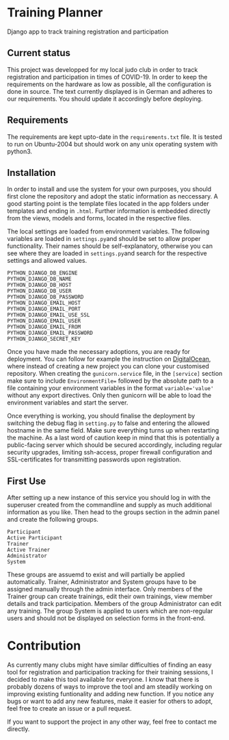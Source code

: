 # Training Planner
Django app to track training registration and participation

## Current status
This project was developped for my local judo club in order to track registration and participation in times of COVID-19. In order to keep the requirements on the hardware as low as possible, all the configuration is done in source. The text currently displayed is in German and adheres to our requirements. You should update it accordingly before deploying.

## Requirements
The requirements are kept upto-date in the `requirements.txt` file. It is tested to run on Ubuntu-2004 but should work on any unix operating system with python3.

## Installation
In order to install and use the system for your own purposes, you should first clone the repository and adopt the static information as neccessary. A good starting point is the template files located in the app folders under templates and ending in `.html`. Further information is embedded directly from the views, models and forms, located in the respective files.

The local settings are loaded from environment variables. The following variables are loaded in `settings.py`and should be set to allow proper functionality. Their names should be self-explanatory, otherwise you can see where they are loaded in `settings.py`and search for the respective settings and allowed values.
```
PYTHON_DJANGO_DB_ENGINE
PYTHON_DJANGO_DB_NAME
PYTHON_DJANGO_DB_HOST
PYTHON_DJANGO_DB_USER
PYTHON_DJANGO_DB_PASSWORD
PYTHON_DJANGO_EMAIL_HOST
PYTHON_DJANGO_EMAIL_PORT
PYTHON_DJANGO_EMAIL_USE_SSL
PYTHON_DJANGO_EMAIL_USER
PYTHON_DJANGO_EMAIL_FROM
PYTHON_DJANGO_EMAIL_PASSWORD
PYTHON_DJANGO_SECRET_KEY
```
Once you have made the necessary adoptions, you are ready for deployment. You can follow for example the instruction on [DigitalOcean](https://www.digitalocean.com/community/tutorials/how-to-set-up-django-with-postgres-nginx-and-gunicorn-on-ubuntu-18-04), where instead of creating a new project you can clone your customised repository. When creating the `gunicorn.service` file, in the `[service]` section make sure to include `EnvironmentFile=` followed by the absolute path to a file containing your environment variables in the format `variable='value'` without any export directives. Only then gunicorn will be able to load the environment variables and start the server.

Once everything is working, you should finalise the deployment by switching the debug flag in `setting.py` to false and entering the allowed hostname in the same field. Make sure everything turns up when restarting the machine. As a last word of caution keep in mind that this is potentially a public-facing server which should be secured accordingly, including regular security upgrades, limiting ssh-access, proper firewall configuration and SSL-certificates for transmitting passwords upon registration.

## First Use
After setting up a new instance of this service you should log in with the superuser created from the commandline and supply as much additional information as you like. Then head to the groups section in the admin panel and create the following groups.
```
Participant
Active Participant
Trainer
Active Trainer
Administrator
System
```
These groups are assuemd to exist and will partially be applied automatically. Trainer, Administrator and System groups have to be assigned manually through the admin interface. Only members of the Trainer group can create trainings, edit their own trainings, view member details and track participation. Members of the group Administrator can edit any training. The group System is applied to users which are non-regular users and should not be displayed on selection forms in the front-end.

# Contribution
As currently many clubs might have similar difficulties of finding an easy tool for registration and participation tracking for their training sessions, I decided to make this tool available for everyone. I know that there is probably dozens of ways to improve the tool and am steadily working on improving existing funtionality and adding new function. If you notice any bugs or want to add any new features, make it easier for others to adopt, feel free to create an issue or a pull request.

If you want to support the project in any other way, feel free to contact me directly.

